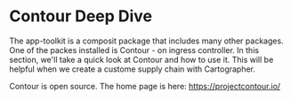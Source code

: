 # Contour Deep Dive

The app-toolkit is a composit package that includes many other packages. One of the packes installed is Contour - 
on ingress controller. In this section, we'll take a quick look at Contour and how to use it. This will be helpful when we create
a custome supply chain with Cartographer.

Contour is open source. The home page is here: https://projectcontour.io/

